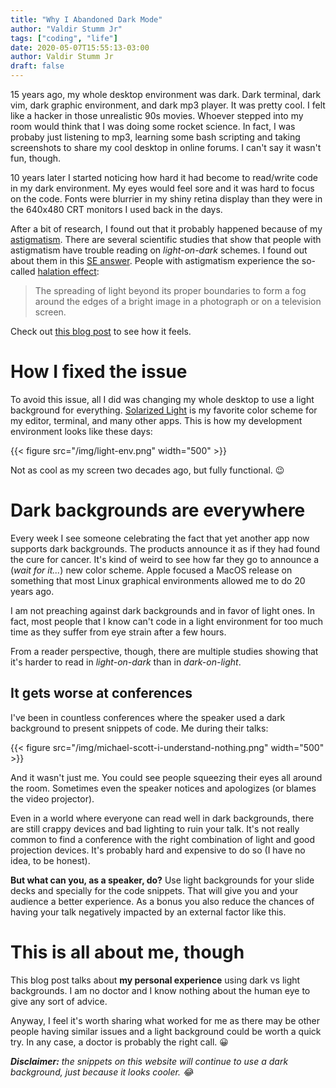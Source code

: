 ```yaml
---
title: "Why I Abandoned Dark Mode"
author: "Valdir Stumm Jr"
tags: ["coding", "life"]
date: 2020-05-07T15:55:13-03:00
author: Valdir Stumm Jr
draft: false
---
```


15 years ago, my whole desktop environment was dark. Dark terminal, dark vim, dark graphic environment, and dark mp3 player.
It was pretty cool. I felt like a hacker in those unrealistic 90s movies. Whoever stepped into my room would think that I was
doing some rocket science. In fact, I was probaby just listening to mp3, learning some bash scripting and taking screenshots
to share my cool desktop in online forums. I can't say it wasn't fun, though.

10 years later I started noticing how hard it had become to read/write code in my dark environment. My eyes would feel sore
and it was hard to focus on the code. Fonts were blurrier in my shiny retina display than they were in the 640x480 CRT monitors
I used back in the days.

After a bit of research, I found out that it probably happened because of my [astigmatism](https://en.wikipedia.org/wiki/Astigmatism).
There are several scientific studies that show that people with astigmatism have trouble reading on _light-on-dark_ schemes.
I found out about them in this [SE answer](https://ux.stackexchange.com/a/53268). People with astigmatism experience the so-called
[halation effect](https://www.lexico.com/en/definition/halation):

> The spreading of light beyond its proper boundaries to form a fog around the edges of a bright image in a
> photograph or on a television screen.

Check out [this blog post](https://jessicaotis.com/academia/never-use-white-text-on-a-black-background-astygmatism-and-conference-slides/)
to see how it feels.

# How I fixed the issue
To avoid this issue, all I did was changing my whole desktop to use a light background for everything. [Solarized Light](https://ethanschoonover.com/solarized/) is my favorite color scheme for my editor, terminal, and many other apps. This is how my development environment looks
like these days:

{{< figure src="/img/light-env.png" width="500" >}}

Not as cool as my screen two decades ago, but fully functional. 😉

# Dark backgrounds are everywhere
Every week I see someone celebrating the fact that yet another app now supports dark backgrounds. The products announce it
as if they had found the cure for cancer. It's kind of weird to see how far they go to announce a (_wait for it..._) new color
scheme. Apple focused a MacOS release on something that most Linux graphical environments allowed me to do 20 years ago.

I am not preaching against dark backgrounds and in favor of light ones. In fact, most people that I know can't code in a light
environment for too much time as they suffer from eye strain after a few hours.

From a reader perspective, though, there are multiple studies showing that it's harder to read in _light-on-dark_ than in _dark-on-light_.


## It gets worse at conferences
I've been in countless conferences where the speaker used a dark background to present snippets of code. Me during their talks:

{{< figure src="/img/michael-scott-i-understand-nothing.png" width="500" >}}

And it wasn't just me. You could see people squeezing their eyes all around the room. Sometimes even the speaker notices and
apologizes (or blames the video projector).

Even in a world where everyone can read well in dark backgrounds, there are still crappy devices and bad lighting
to ruin your talk. It's not really common to find a conference with the right combination of light and good
projection devices. It's probably hard and expensive to do so (I have no idea, to be honest).

**But what can you, as a speaker, do?** Use light backgrounds for your slide decks and specially for the code snippets.
That will give you and your audience a better experience. As a bonus you also reduce the chances of having your talk
negatively impacted by an external factor like this.


# This is all about me, though
This blog post talks about **my personal experience** using dark vs light backgrounds. I am no doctor and I know nothing
about the human eye to give any sort of advice.

Anyway, I feel it's worth sharing what worked for me as there may be other people having similar issues and a light
background could be worth a quick try. In any case, a doctor is probably the right call. 😀

_**Disclaimer:** the snippets on this website will continue to use a dark background, just because it looks cooler. 😂_
